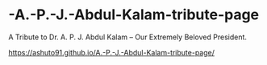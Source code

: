 # -A.-P.-J.-Abdul-Kalam-tribute-page

A Tribute to Dr. A. P. J. Abdul Kalam – Our Extremely Beloved President.

https://ashuto91.github.io/A.-P.-J.-Abdul-Kalam-tribute-page/
